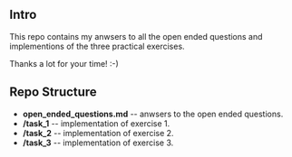 ## Intro

This repo contains my anwsers to all the open ended questions and implementions of the three practical exercises.

Thanks a lot for your time! :-)

## Repo Structure

+ __open_ended_questions.md__ -- anwsers to the open ended questions.
+ __/task_1__ -- implementation of exercise 1.
+ __/task_2__ -- implementation of exercise 2.
+ __/task_3__ -- implementation of exercise 3.
